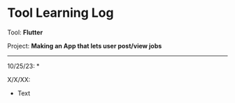 # Tool Learning Log

Tool: **Flutter**

Project: **Making an App that lets user post/view jobs**

---

10/25/23:
* 

X/X/XX:
* Text


<!--
* Links you used today (websites, videos, etc)
* Things you tried, progress you made, etc
* Challenges, a-ha moments, etc
* Questions you still have
* What you're going to try next
-->
